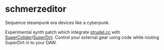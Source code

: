 # schmerzeditor
Sequence steampunk era devices like a cyberpunk.

Experimental synth patch which integrate [strudel.cc](https://strudel.cc/learn/getting-started/) with [SuperColider](https://supercollider.github.io/)/[SuperDirt](https://github.com/musikinformatik/SuperDirt). Control your external gear using code while routing SuperDirt in to your DAW.

